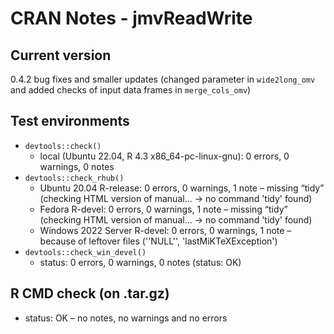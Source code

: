 # CRAN Notes - jmvReadWrite

## Current version
0.4.2
bug fixes and smaller updates (changed parameter in `wide2long_omv` and added checks of input data frames in `merge_cols_omv`)

## Test environments
* `devtools::check()`
  - local (Ubuntu 22.04, R 4.3 x86_64-pc-linux-gnu): 0 errors, 0 warnings, 0 notes
* `devtools::check_rhub()`
  - Ubuntu 20.04 R-release: 0 errors, 0 warnings, 1 note – missing “tidy” (checking HTML version of manual... → no command 'tidy' found)
  - Fedora R-devel: 0 errors, 0 warnings, 1 note – missing “tidy” (checking HTML version of manual... → no command 'tidy' found)
  - Windows 2022 Server R-devel: 0 errors, 0 warnings, 1 note – because of leftover files (''NULL'', 'lastMiKTeXException')
* `devtools::check_win_devel()`
  - status: 0 errors, 0 warnings, 0 notes (status: OK)

## R CMD check (on .tar.gz)
* status: OK – no notes, no warnings and no errors

